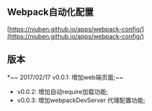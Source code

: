 ## Webpack自动化配置
[https://niuben.github.io/apps/webpack-config/](https://niuben.github.io/apps/webpack-config/)

## 版本
*~~ 2017/02/17 v0.0.1: 增加web端页面;~~ 
* v0.0.2: 增加自动require加载功能;
* v0.0.3: 增加webpackDevServer 代理配置功能;
